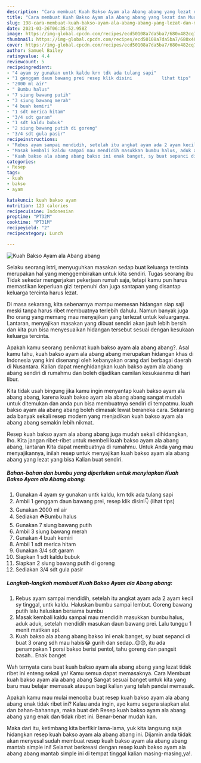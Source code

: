 ```yaml
---
description: "Cara membuat Kuah Bakso Ayam ala Abang abang yang lezat dan Mudah Dibuat"
title: "Cara membuat Kuah Bakso Ayam ala Abang abang yang lezat dan Mudah Dibuat"
slug: 198-cara-membuat-kuah-bakso-ayam-ala-abang-abang-yang-lezat-dan-mudah-dibuat
date: 2021-03-26T06:35:52.958Z
image: https://img-global.cpcdn.com/recipes/ecd50108a7da5ba7/680x482cq70/kuah-bakso-ayam-ala-abang-abang-foto-resep-utama.jpg
thumbnail: https://img-global.cpcdn.com/recipes/ecd50108a7da5ba7/680x482cq70/kuah-bakso-ayam-ala-abang-abang-foto-resep-utama.jpg
cover: https://img-global.cpcdn.com/recipes/ecd50108a7da5ba7/680x482cq70/kuah-bakso-ayam-ala-abang-abang-foto-resep-utama.jpg
author: Samuel Bailey
ratingvalue: 4.4
reviewcount: 5
recipeingredient:
- "4 ayam sy gunakan untk kaldu krn tdk ada tulang sapi"
- "1 genggam daun bawang prei resep klik disini           lihat tips"
- "2000 ml air"
- " Bumbu halus"
- "7 siung bawang putih"
- "3 siung bawang merah"
- "4 buah kemiri"
- "1 sdt merica hitam"
- "3/4 sdt garam"
- "1 sdt kaldu bubuk"
- "2 siung bawang putih di goreng"
- "3/4 sdt gula pasir"
recipeinstructions:
- "Rebus ayam sampai mendidih, setelah itu angkat ayam ada 2 ayam kecil sy tinggal, untk kaldu. Haluskan bumbu sampai lembut. Goreng bawang putih lalu haluskan bersama bumbu"
- "Masak kembali kaldu sampai mau mendidih masukkan bumbu halus, aduk aduk, setelah mendidih masukan daun bawang prei. Lalu tunggu 1 menit matikan api."
- "Kuah bakso ala abang abang bakso ini enak banget, sy buat sepanci di buat 3 orang sdh mau habis😂 gurih dan sedap..😍😍, itu ada penampakan 1 porsi bakso berisi pentol, tahu goreng dan pangsit basah.. Enak banget"
categories:
- Resep
tags:
- kuah
- bakso
- ayam

katakunci: kuah bakso ayam 
nutrition: 123 calories
recipecuisine: Indonesian
preptime: "PT32M"
cooktime: "PT31M"
recipeyield: "2"
recipecategory: Lunch

---
```



![Kuah Bakso Ayam ala Abang abang](https://img-global.cpcdn.com/recipes/ecd50108a7da5ba7/680x482cq70/kuah-bakso-ayam-ala-abang-abang-foto-resep-utama.jpg)

Selaku seorang istri, menyuguhkan masakan sedap buat keluarga tercinta merupakan hal yang menggembirakan untuk kita sendiri. Tugas seorang ibu Tidak sekedar mengerjakan pekerjaan rumah saja, tetapi kamu pun harus memastikan keperluan gizi terpenuhi dan juga santapan yang disantap keluarga tercinta harus lezat.

Di masa  sekarang, kita sebenarnya mampu memesan hidangan siap saji meski tanpa harus ribet membuatnya terlebih dahulu. Namun banyak juga lho orang yang memang mau menyajikan yang terlezat untuk keluarganya. Lantaran, menyajikan masakan yang dibuat sendiri akan jauh lebih bersih dan kita pun bisa menyesuaikan hidangan tersebut sesuai dengan kesukaan keluarga tercinta. 



Apakah kamu seorang penikmat kuah bakso ayam ala abang abang?. Asal kamu tahu, kuah bakso ayam ala abang abang merupakan hidangan khas di Indonesia yang kini disenangi oleh kebanyakan orang dari berbagai daerah di Nusantara. Kalian dapat menghidangkan kuah bakso ayam ala abang abang sendiri di rumahmu dan boleh dijadikan camilan kesukaanmu di hari libur.

Kita tidak usah bingung jika kamu ingin menyantap kuah bakso ayam ala abang abang, karena kuah bakso ayam ala abang abang sangat mudah untuk ditemukan dan anda pun bisa membuatnya sendiri di tempatmu. kuah bakso ayam ala abang abang boleh dimasak lewat beraneka cara. Sekarang ada banyak sekali resep modern yang menjadikan kuah bakso ayam ala abang abang semakin lebih nikmat.

Resep kuah bakso ayam ala abang abang juga mudah sekali dihidangkan, lho. Kita jangan ribet-ribet untuk membeli kuah bakso ayam ala abang abang, lantaran Kita dapat membuatnya di rumahmu. Untuk Anda yang mau menyajikannya, inilah resep untuk menyajikan kuah bakso ayam ala abang abang yang lezat yang bisa Kalian buat sendiri.

<!--inarticleads1-->

##### Bahan-bahan dan bumbu yang diperlukan untuk menyiapkan Kuah Bakso Ayam ala Abang abang:

1. Gunakan 4 ayam sy gunakan untk kaldu, krn tdk ada tulang sapi
1. Ambil 1 genggam daun bawang prei, resep klik disini👇           (lihat tips)
1. Gunakan 2000 ml air
1. Sediakan  ☘️Bumbu halus
1. Gunakan 7 siung bawang putih
1. Ambil 3 siung bawang merah
1. Gunakan 4 buah kemiri
1. Ambil 1 sdt merica hitam
1. Gunakan 3/4 sdt garam
1. Siapkan 1 sdt kaldu bubuk
1. Siapkan 2 siung bawang putih di goreng
1. Sediakan 3/4 sdt gula pasir




<!--inarticleads2-->

##### Langkah-langkah membuat Kuah Bakso Ayam ala Abang abang:

1. Rebus ayam sampai mendidih, setelah itu angkat ayam ada 2 ayam kecil sy tinggal, untk kaldu. Haluskan bumbu sampai lembut. Goreng bawang putih lalu haluskan bersama bumbu
1. Masak kembali kaldu sampai mau mendidih masukkan bumbu halus, aduk aduk, setelah mendidih masukan daun bawang prei. Lalu tunggu 1 menit matikan api.
1. Kuah bakso ala abang abang bakso ini enak banget, sy buat sepanci di buat 3 orang sdh mau habis😂 gurih dan sedap..😍😍, itu ada penampakan 1 porsi bakso berisi pentol, tahu goreng dan pangsit basah.. Enak banget




Wah ternyata cara buat kuah bakso ayam ala abang abang yang lezat tidak ribet ini enteng sekali ya! Kamu semua dapat memasaknya. Cara Membuat kuah bakso ayam ala abang abang Sangat sesuai banget untuk kita yang baru mau belajar memasak ataupun bagi kalian yang telah pandai memasak.

Apakah kamu mau mulai mencoba buat resep kuah bakso ayam ala abang abang enak tidak ribet ini? Kalau anda ingin, ayo kamu segera siapkan alat dan bahan-bahannya, maka buat deh Resep kuah bakso ayam ala abang abang yang enak dan tidak ribet ini. Benar-benar mudah kan. 

Maka dari itu, ketimbang kita berfikir lama-lama, yuk kita langsung saja hidangkan resep kuah bakso ayam ala abang abang ini. Dijamin anda tiidak akan menyesal sudah membuat resep kuah bakso ayam ala abang abang mantab simple ini! Selamat berkreasi dengan resep kuah bakso ayam ala abang abang mantab simple ini di tempat tinggal kalian masing-masing,ya!.

